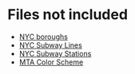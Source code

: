 # Files not included 

- [NYC boroughs](https://data.cityofnewyork.us/City-Government/Borough-Boundaries/tqmj-j8zm)
- [NYC Subway Lines](https://data.cityofnewyork.us/Transportation/Subway-Lines/3qz8-muuu)
- [NYC Subway Stations](https://data.cityofnewyork.us/Transportation/Subway-Stations/arq3-7z49)
- [MTA Color Scheme](http://web.mta.info/developers/developer-data-terms.html#data)
